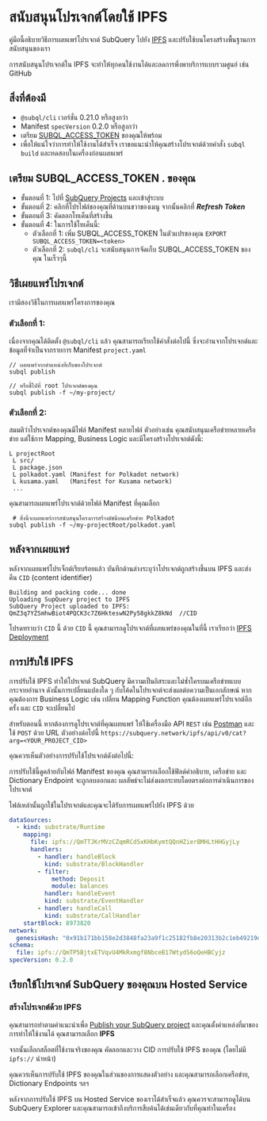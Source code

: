 # สนับสนุนโปรเจกต์โดยใช้ IPFS

คู่มือนี้อธิบายวิธีการเผยแพร่โปรเจกต์ SubQuery ไปยัง [IPFS](https://ipfs.io/) และปรับใช้บนโครงสร้างพื้นฐานการสนับสนุนของเรา

การสนับสนุนโปรเจกต์ใน IPFS จะทำให้ทุกคนใช้งานได้และลดการพึ่งพาบริการแบบรวมศูนย์ เช่น GitHub

## สิ่งที่ต้องมี

- `@subql/cli` เวอร์ชั่น 0.21.0 หรือสูงกว่า
- Manifest `specVersion` 0.2.0 หรือสูงกว่า
- เตรียม [SUBQL_ACCESS_TOKEN](#prepare-your-subql-access-token) ของคุณให้พร้อม
- เพื่อให้แน่ใจว่าการทำให้ใช้งานได้สำเร็จ เราขอแนะนำให้คุณสร้างโปรเจกต์ด้วยคำสั่ง `subql build` และทดสอบในเครื่องก่อนเผยแพร่

## เตรียม SUBQL_ACCESS_TOKEN . ของคุณ

- ขั้นตอนที่ 1: ไปที่ [SubQuery Projects](https://project.subquery.network/) และเข้าสู่ระบบ
- ขั้นตอนที่ 2: คลิกที่โปรไฟล์ของคุณที่ด้านบนขวาของเมนู จากนั้นคลิกที่ **_Refresh Token_**
- ขั้นตอนที่ 3: คัดลอกโทเค็นที่สร้างขึ้น
- ขั้นตอนที่ 4: ในการใช้โทเค็นนี้:
  - ตัวเลือกที่ 1: เพิ่ม SUBQL_ACCESS_TOKEN ในตัวแปรของคุณ `EXPORT SUBQL_ACCESS_TOKEN=<token>`
  - ตัวเลือกที่ 2: `subql/cli` จะสนับสนุนการจัดเก็บ SUBQL_ACCESS_TOKEN ของคุณ ในเร็วๆนี้

## วิธีเผยแพร่โปรเจกต์

เรามีสองวิธีในการเผยแพร่โครงการของคุณ

### ตัวเลือกที่ 1:

เนื่องจากคุณได้ติดตั้ง `@subql/cli` แล้ว คุณสามารถเรียกใช้คำสั่งต่อไปนี้ ซึ่งจะอ่านจากโปรเจกต์และข้อมูลที่จำเป็นจากรายการ Manifest `project.yaml`

```
// เผยแพร่จากตำแหน่งที่เก็บของโปรเจกต์
subql publish

// หรือชี้ไปที่ root โปรเจกต์ของคุณ
subql publish -f ~/my-project/
```

### ตัวเลือกที่ 2:

สมมติว่าโปรเจกต์ของคุณมีไฟล์ Manifest หลายไฟล์ ตัวอย่างเช่น คุณสนับสนุนเครือข่ายหลายเครือข่าย แต่ใช้การ Mapping, Business Logic และมีโครงสร้างโปรเจกต์ดังนี้:

```
L projectRoot
 L src/
 L package.json
 L polkadot.yaml (Manifest for Polkadot network)
 L kusama.yaml   (Manifest for Kusama network)
 ...
```

คุณสามารถเผยแพร่โปรเจกต์ด้วยไฟล์ Manifest ที่คุณเลือก

```
 # สิ่งนี้จะเผยแพร่การสนับสนุนโครงการสร้างดัชนีบนเครือข่าย Polkadot
subql publish -f ~/my-projectRoot/polkadot.yaml
```

## หลังจากเผยแพร่

หลังจากเผยแพร่โปรเจ็กต์เรียบร้อยแล้ว บันทึกด้านล่างระบุว่าโปรเจกต์ถูกสร้างขึ้นบน IPFS และส่งคืน `CID` (content identifier)

```
Building and packing code... done
Uploading SupQuery project to IPFS
SubQuery Project uploaded to IPFS: QmZ3q7YZSmhwBiot4PQCK3c7Z6HkteswN2Py58gkkZ8kNd  //CID
```

โปรดทราบว่า `CID` นี้ ด้วย `CID` นี้ คุณสามารถดูโปรเจกต์ที่เผยแพร่ของคุณในที่นี้ เราเรียกว่า [IPFS Deployment](#ipfs-deployment)

## การปรับใช้ IPFS

การปรับใช้ IPFS ทำให้โปรเจกต์ SubQuery มีความเป็นอิสระและไม่ซ้ำใครบนเครือข่ายแบบกระจายอำนาจ ดังนั้นการเปลี่ยนแปลงใด ๆ กับโค้ดในโปรเจกต์จะส่งผลต่อความเป็นเอกลักษณ์ หากคุณต้องการ Business Logic เช่น เปลี่ยน Mapping Function คุณต้องเผยแพร่โปรเจกต์อีกครั้ง และ `CID` จะเปลี่ยนไป

สำหรับตอนนี้ หากต้องการดูโปรเจกต์ที่คุณเผยแพร่ ให้ใช้เครื่องมือ API `REST` เช่น [Postman](https://web.postman.co/) และใช้ `POST` ด้วย URL ตัวอย่างต่อไปนี้ `https://subquery.network/ipfs/api/v0/cat?arg=<YOUR_PROJECT_CID>`

คุณควรเห็นตัวอย่างการปรับใช้โปรเจกต์ดังต่อไปนี้:

การปรับใช้นี้ดูคล้ายกับไฟล์ Manifest ของคุณ คุณสามารถเลือกใช้ฟิลด์คำอธิบาย, เครือข่าย และ Dictionary Endpoint จะถูกลบออกและ ผลลัพธ์จะไม่ส่งผลกระทบโดยตรงต่อการดำเนินการของโปรเจกต์

ไฟล์เหล่านั้นถูกใช้ในโปรเจกต์และคุณจะได้รับการเผยแพร่ไปยัง IPFS ด้วย

```yaml
dataSources:
  - kind: substrate/Runtime
    mapping:
      file: ipfs://QmTTJKrMVzCZqmRCd5xKHbKymtQQnHZierBMHLtHHGyjLy
      handlers:
        - handler: handleBlock
          kind: substrate/BlockHandler
        - filter:
            method: Deposit
            module: balances
          handler: handleEvent
          kind: substrate/EventHandler
        - handler: handleCall
          kind: substrate/CallHandler
    startBlock: 8973820
network:
  genesisHash: "0x91b171bb158e2d3848fa23a9f1c25182fb8e20313b2c1eb49219da7a70ce90c3"
schema:
  file: ipfs://QmTP5BjtxETVqvU4MkRxmgf8NbceB17WtydS6oQeHBCyjz
specVersion: 0.2.0
```

## เรียกใช้โปรเจกต์ SubQuery ของคุณบน Hosted Service

### สร้างโปรเจกต์ด้วย IPFS

คุณสามารถทำตามคำแนะนำเพื่อ [Publish your SubQuery project](publish.md) และคุณตั้งค่าแหล่งที่มาของการทำให้ใช้งานได้ คุณสามารถเลือก **IPFS**

จากนั้นเลือกสล็อตที่ใช้งานจริงของคุณ คัดลอกและวาง CID การปรับใช้ IPFS ของคุณ (โดยไม่มี `ipfs://` นำหน้า)

คุณควรเห็นการปรับใช้ IPFS ของคุณในส่วนของการแสดงตัวอย่าง และคุณสามารถเลือกเครือข่าย, Dictionary Endpoints ฯลฯ

หลังจากการปรับใช้ IPFS บน Hosted Service ของเราได้สำเร็จแล้ว คุณควรจะสามารถดูได้บน SubQuery Explorer และคุณสามารถเข้าถึงบริการสืบค้นได้เช่นเดียวกับที่คุณทำในเครื่อง
